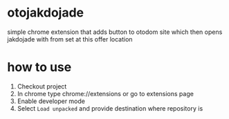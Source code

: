 # otojakdojade
simple chrome extension that adds button to otodom site which then opens jakdojade with from set at this offer location

# how to use
1. Checkout project 
2. In chrome type chrome://extensions or go to extensions page
3. Enable developer mode
4. Select `Load unpacked` and provide destination where repository is
